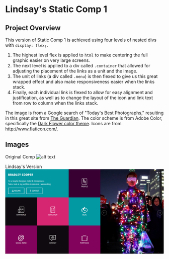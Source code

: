 # Lindsay's Static Comp 1
## Project Overview
This version of Static Comp 1 is achieved using four levels of nested divs with `display: flex;`.
1. The highest level flex is applied to `html` to make centering the full graphic easier on very large screens.
2. The next level is applied to a div called `.container` that allowed for adjusting the placement of the links as a unit and the image.
3. The unit of links (a div called `.menu`) is then flexed to give us this great wrapped effect and also make responsiveness easier when the links stack.
4. Finally, each individual link is flexed to allow for easy alignment and justification, as well as to change the layout of the icon and link text from row to column when the links stack.

The image is from a Google search of "Today's Best Photographs," resulting in this great site from [The Guardian](https://www.theguardian.com/news/series/ten-best-photographs-of-the-day/2017/mar/10/all "The Guardian"). The color scheme is from Adobe Color, specifically the [Dark Flower color theme](https://color.adobe.com/Dark-Flower-color-theme-1391722/edit/?copy=true "Dark Flower color theme on Adobe Color").  Icons are from <http://www.flaticon.com/>.


## Images
Original Comp
![alt text](http://frontend.turing.io/assets/images/static-comp-challenge-1.jpg 'Original Comp')

Lindsay's Version
![alt text](/images/lindsays.png "Lindsay's")
